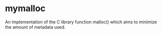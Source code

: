 # mymalloc
An implementation of the C library function malloc() which aims to minimize the amount of metadata used.


